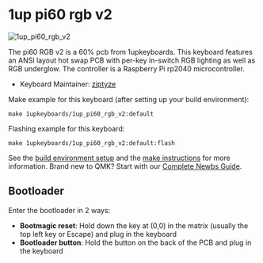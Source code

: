 # 1up pi60 rgb v2

![1up_pi60_rgb_v2](https://i.imgur.com/J0ZyLYF.jpeg)

The pi60 RGB v2 is a 60% pcb from 1upkeyboards. This keyboard features an ANSI layout hot swap PCB with per-key in-switch RGB lighting as well as RGB underglow. The controller is a Raspberry Pi rp2040 microcontroller.

* Keyboard Maintainer: [ziptyze](https://github.com/ziptyze)

Make example for this keyboard (after setting up your build environment):

    make 1upkeyboards/1up_pi60_rgb_v2:default

Flashing example for this keyboard:

    make 1upkeyboards/1up_pi60_rgb_v2:default:flash

See the [build environment setup](https://docs.qmk.fm/#/getting_started_build_tools) and the [make instructions](https://docs.qmk.fm/#/getting_started_make_guide) for more information. Brand new to QMK? Start with our [Complete Newbs Guide](https://docs.qmk.fm/#/newbs).

## Bootloader

Enter the bootloader in 2 ways:

* **Bootmagic reset**: Hold down the key at (0,0) in the matrix (usually the top left key or Escape) and plug in the keyboard
* **Bootloader button**: Hold the button on the back of the PCB and plug in the keyboard
